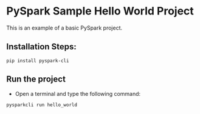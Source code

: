 # PySpark Sample Hello World Project

This is an example of a basic PySpark project.

## Installation Steps:

    pip install pyspark-cli

## Run the project

   * Open a terminal and type the following command:

    pysparkcli run hello_world 